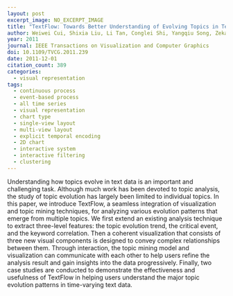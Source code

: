 ```yaml
---
layout: post
excerpt_image: NO_EXCERPT_IMAGE
title: "TextFlow: Towards Better Understanding of Evolving Topics in Text"
author: Weiwei Cui, Shixia Liu, Li Tan, Conglei Shi, Yangqiu Song, Zekai J. Gao, Huamin Qu & Xin Tong
year: 2011
journal: IEEE Transactions on Visualization and Computer Graphics
doi: 10.1109/TVCG.2011.239
date: 2011-12-01
citation_count: 389
categories:
  - visual representation
tags:
  - continuous process
  - event-based process
  - all time series
  - visual representation
  - chart type
  - single-view layout
  - multi-view layout
  - explicit temporal encoding
  - 2D chart
  - interactive system
  - interactive filtering
  - clustering
---
```

Understanding how topics evolve in text data is an important and challenging task. Although much work has been devoted to topic analysis, the study of topic evolution has largely been limited to individual topics. In this paper, we introduce TextFlow, a seamless integration of visualization and topic mining techniques, for analyzing various evolution patterns that emerge from multiple topics. We first extend an existing analysis technique to extract three-level features: the topic evolution trend, the critical event, and the keyword correlation. Then a coherent visualization that consists of three new visual components is designed to convey complex relationships between them. Through interaction, the topic mining model and visualization can communicate with each other to help users refine the analysis result and gain insights into the data progressively. Finally, two case studies are conducted to demonstrate the effectiveness and usefulness of TextFlow in helping users understand the major topic evolution patterns in time-varying text data.
